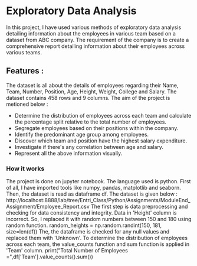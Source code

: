 # Exploratory Data Analysis
In this project, I have used various methods of exploratory data analysis detailing information about  the employees in various team based on a dataset from ABC company. The requirement of the company is to create a comprehensive report detailing information about their employees across various teams. 
## Features :
The dataset is all about the details of employees regarding their Name, Team, Number, Position, Age, Height, Weight, College and Salary. The dataset contains 458 rows and 9 columns. The aim of the project is metioned below : 
* Determine the distribution of employees across each team and calculate the percentage split relative to the total number of employees.
* Segregate employees based on their positions within the company.
* Identify the predominant age group among employees.
* Discover which team and position have the highest salary expenditure.
* Investigate if there's any correlation between age and salary.
* Represent all the above information visually.
### How it works
The project is done on  jupyter notebook. The language used is python. 
First of all, I have imported tools like numpy, pandas, matplotlib and seaborn. Then, the dataset is read as dataframe df. The dataset is given below :
http://localhost:8888/lab/tree/Entri_Class/Python/Assignments/ModuleEnd_Assignment/Employee_Report.csv
The first step is data preprocessing and checking for data consistency and integrity.
Data in 'Height' column is incorrect. So, I replaced it with random numbers between 150 and 180 using random function.
        random_heights = np.random.randint(150, 181, size=len(df))
The, the dataframe is checked for any null values and replaced them with 'Unknown'.
To determine the distribution of employees across each team, the value_counts function and sum function is applied in 'Team' column.
        print("Total Number of Employees =",df['Team'].value_counts().sum())
